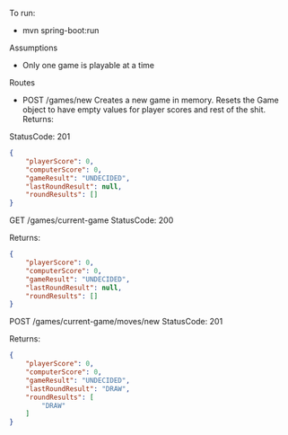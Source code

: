To run:

- mvn spring-boot:run

Assumptions

- Only one game is playable at a time

Routes

- POST /games/new
Creates a new game in memory. Resets the Game object to have empty values for player scores and rest of the shit.
Returns:

StatusCode: 201
```json 
{
    "playerScore": 0,
    "computerScore": 0,
    "gameResult": "UNDECIDED",
    "lastRoundResult": null,
    "roundResults": []
}
```

GET /games/current-game
StatusCode: 200

Returns: 
```json
{
    "playerScore": 0,
    "computerScore": 0,
    "gameResult": "UNDECIDED",
    "lastRoundResult": null,
    "roundResults": []
}
```

POST /games/current-game/moves/new
StatusCode: 201

Returns: 
```json
{
    "playerScore": 0,
    "computerScore": 0,
    "gameResult": "UNDECIDED",
    "lastRoundResult": "DRAW",
    "roundResults": [
        "DRAW"
    ]
}
```